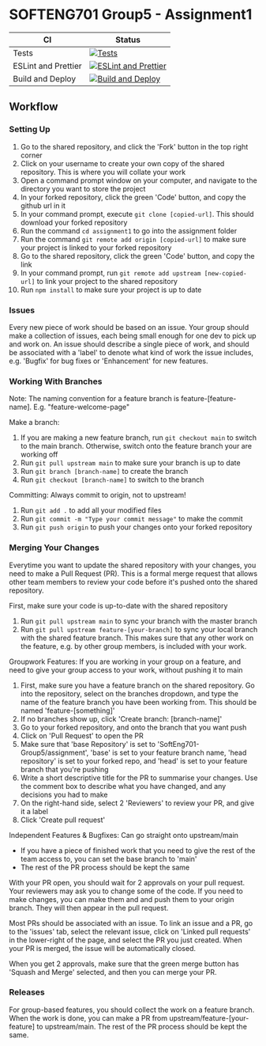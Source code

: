 # SOFTENG701 Group5 - Assignment1

<!-- prettier-ignore -->
| CI                  | Status   |
| ------------------- | -------- |
| Tests               |  [![Tests](https://github.com/SoftEng701-Group5/assignment1/actions/workflows/tests.yml/badge.svg?branch=main)](https://github.com/SoftEng701-Group5/assignment1/actions/workflows/tests.yml) |
| ESLint and Prettier |  [![ESLint and Prettier](https://github.com/SoftEng701-Group5/assignment1/actions/workflows/eslint_and_prettier.yml/badge.svg?branch=main)](https://github.com/SoftEng701-Group5/assignment1/actions/workflows/eslint_and_prettier.yml) |
| Build and Deploy    | [![Build and Deploy](https://github.com/SoftEng701-Group5/assignment1/actions/workflows/build_and_deploy.yml/badge.svg?branch=main)](https://github.com/SoftEng701-Group5/assignment1/actions/workflows/build_and_deploy.yml) |

## Workflow

### Setting Up

1. Go to the shared repository, and click the 'Fork' button in the top right corner
2. Click on your username to create your own copy of the shared repository. This is where you will collate your work
3. Open a command prompt window on your computer, and navigate to the directory you want to store the project
4. In your forked repository, click the green 'Code' button, and copy the github url in it
5. In your command prompt, execute `git clone [copied-url]`. This should download your forked repository
6. Run the command `cd assignment1` to go into the assignment folder
7. Run the command `git remote add origin [copied-url]` to make sure your project is linked to your forked repository
8. Go to the shared repository, click the green 'Code' button, and copy the link
9. In your command prompt, run `git remote add upstream [new-copied-url]` to link your project to the shared repository
10. Run `npm install` to make sure your project is up to date

### Issues

Every new piece of work should be based on an issue. Your group should make a collection of issues, each being small enough for one dev to pick up and work on. An issue should describe a single piece of work, and should be associated with a 'label' to denote what kind of work the issue includes, e.g. 'Bugfix' for bug fixes or 'Enhancement' for new features.

### Working With Branches

Note: The naming convention for a feature branch is feature-[feature-name]. E.g. "feature-welcome-page"

Make a branch:

1. If you are making a new feature branch, run `git checkout main` to switch to the main branch. Otherwise, switch onto the feature branch your are working off
2. Run `git pull upstream main` to make sure your branch is up to date
3. Run `git branch [branch-name]` to create the branch
4. Run `git checkout [branch-name]` to switch to the branch

Committing: Always commit to origin, not to upstream!

1. Run `git add .` to add all your modified files
2. Run `git commit -m "Type your commit message"` to make the commit
3. Run `git push origin` to push your changes onto your forked repository

### Merging Your Changes

Everytime you want to update the shared repository with your changes, you need to make a Pull Request (PR). This is a formal merge request that allows other team members to review your code before it's pushed onto the shared repository.

First, make sure your code is up-to-date with the shared repository

1. Run `git pull upstream main` to sync your branch with the master branch
2. Run `git pull upstream feature-[your-branch]` to sync your local branch with the shared feature branch. This makes sure that any other work on the feature, e.g. by other group members, is included with your work.

Groupwork Features: If you are working in your group on a feature, and need to give your group access to your work, without pushing it to main

1. First, make sure you have a feature branch on the shared repository. Go into the repository, select on the branches dropdown, and type the name of the feature branch you have been working from. This should be named 'feature-[something]'
2. If no branches show up, click 'Create branch: [branch-name]'
3. Go to your forked repository, and onto the branch that you want push
4. Click on 'Pull Request' to open the PR
5. Make sure that 'base Repository' is set to 'SoftEng701-Group5/assignment', 'base' is set to your feature branch name, 'head repository' is set to your forked repo, and 'head' is set to your feature branch that you're pushing
6. Write a short descriptive title for the PR to summarise your changes. Use the comment box to describe what you have changed, and any decisions you had to make
7. On the right-hand side, select 2 'Reviewers' to review your PR, and give it a label
8. Click 'Create pull request'

Independent Features & Bugfixes: Can go straight onto upstream/main

- If you have a piece of finished work that you need to give the rest of the team access to, you can set the base branch to 'main'
- The rest of the PR process should be kept the same

With your PR open, you should wait for 2 approvals on your pull request. Your reviewers may ask you to change some of the code. If you need to make changes, you can make them and and push them to your origin branch. They will then appear in the pull request.

Most PRs should be associated with an issue. To link an issue and a PR, go to the 'issues' tab, select the relevant issue, click on 'Linked pull requests' in the lower-right of the page, and select the PR you just created. When your PR is merged, the issue will be automatically closed.

When you get 2 approvals, make sure that the green merge button has 'Squash and Merge' selected, and then you can merge your PR.

### Releases

For group-based features, you should collect the work on a feature branch. When the work is done, you can make a PR from upstream/feature-[your-feature] to upstream/main. The rest of the PR process should be kept the same.
